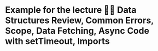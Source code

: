 # Example for the lecture 🧑‍🏫 Data Structures Review, Common Errors, Scope, Data Fetching, Async Code with setTimeout, Imports
